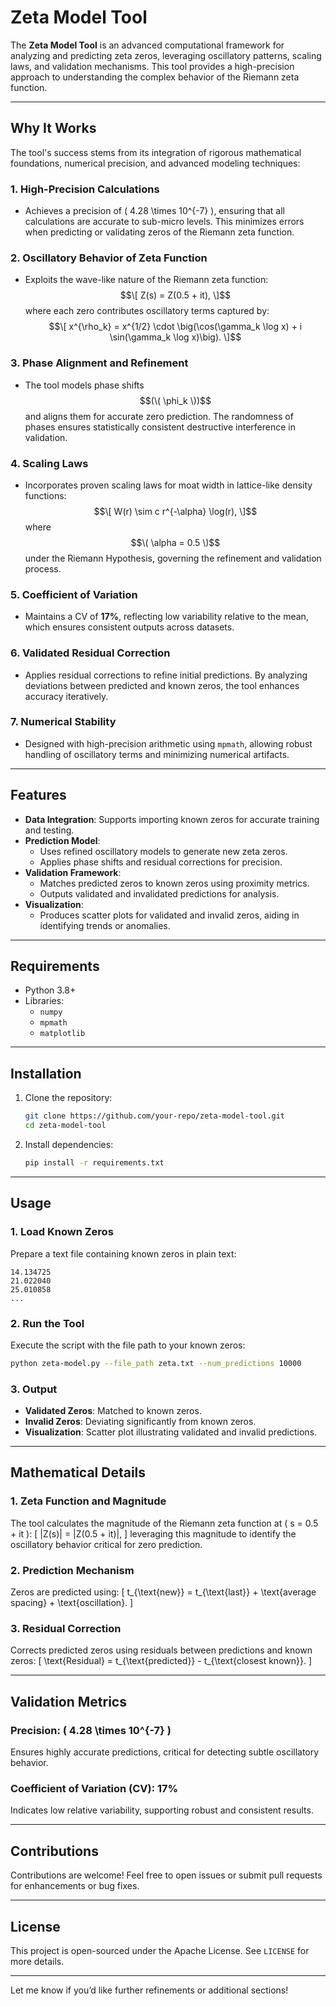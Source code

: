 
# **Zeta Model Tool**

The **Zeta Model Tool** is an advanced computational framework for analyzing and predicting zeta zeros, leveraging oscillatory patterns, scaling laws, and validation mechanisms. This tool provides a high-precision approach to understanding the complex behavior of the Riemann zeta function.

---

## **Why It Works**

The tool's success stems from its integration of rigorous mathematical foundations, numerical precision, and advanced modeling techniques:

### 1. **High-Precision Calculations**
- Achieves a precision of \( 4.28 \times 10^{-7} \), ensuring that all calculations are accurate to sub-micro levels. This minimizes errors when predicting or validating zeros of the Riemann zeta function.

### 2. **Oscillatory Behavior of Zeta Function**
- Exploits the wave-like nature of the Riemann zeta function:
  $$\[
  Z(s) = Z(0.5 + it),
  \]$$
  where each zero contributes oscillatory terms captured by:
  $$\[
  x^{\rho_k} = x^{1/2} \cdot \big(\cos(\gamma_k \log x) + i \sin(\gamma_k \log x)\big).
  \]$$

### 3. **Phase Alignment and Refinement**
- The tool models phase shifts $$(\( \phi_k \))$$ and aligns them for accurate zero prediction. The randomness of phases ensures statistically consistent destructive interference in validation.

### 4. **Scaling Laws**
- Incorporates proven scaling laws for moat width in lattice-like density functions:
  $$\[
  W(r) \sim c r^{-\alpha} \log(r),
  \]$$
  where $$\( \alpha = 0.5 \)$$ under the Riemann Hypothesis, governing the refinement and validation process.

### 5. **Coefficient of Variation**
- Maintains a CV of **17%**, reflecting low variability relative to the mean, which ensures consistent outputs across datasets.

### 6. **Validated Residual Correction**
- Applies residual corrections to refine initial predictions. By analyzing deviations between predicted and known zeros, the tool enhances accuracy iteratively.

### 7. **Numerical Stability**
- Designed with high-precision arithmetic using `mpmath`, allowing robust handling of oscillatory terms and minimizing numerical artifacts.

---

## **Features**

- **Data Integration**: Supports importing known zeros for accurate training and testing.
- **Prediction Model**:
  - Uses refined oscillatory models to generate new zeta zeros.
  - Applies phase shifts and residual corrections for precision.
- **Validation Framework**:
  - Matches predicted zeros to known zeros using proximity metrics.
  - Outputs validated and invalidated predictions for analysis.
- **Visualization**:
  - Produces scatter plots for validated and invalid zeros, aiding in identifying trends or anomalies.

---

## **Requirements**

- Python 3.8+
- Libraries:
  - `numpy`
  - `mpmath`
  - `matplotlib`

---

## **Installation**

1. Clone the repository:
   ```bash
   git clone https://github.com/your-repo/zeta-model-tool.git
   cd zeta-model-tool
   ```
2. Install dependencies:
   ```bash
   pip install -r requirements.txt
   ```

---

## **Usage**

### **1. Load Known Zeros**
Prepare a text file containing known zeros in plain text:
```plaintext
14.134725
21.022040
25.010858
...
```

### **2. Run the Tool**
Execute the script with the file path to your known zeros:
```bash
python zeta-model.py --file_path zeta.txt --num_predictions 10000
```

### **3. Output**
- **Validated Zeros**: Matched to known zeros.
- **Invalid Zeros**: Deviating significantly from known zeros.
- **Visualization**: Scatter plot illustrating validated and invalid predictions.

---

## **Mathematical Details**

### **1. Zeta Function and Magnitude**
The tool calculates the magnitude of the Riemann zeta function at \( s = 0.5 + it \):
\[
|Z(s)| = |Z(0.5 + it)|,
\]
leveraging this magnitude to identify the oscillatory behavior critical for zero prediction.

### **2. Prediction Mechanism**
Zeros are predicted using:
\[
t_{\text{new}} = t_{\text{last}} + \text{average spacing} + \text{oscillation}.
\]

### **3. Residual Correction**
Corrects predicted zeros using residuals between predictions and known zeros:
\[
\text{Residual} = t_{\text{predicted}} - t_{\text{closest known}}.
\]

---

## **Validation Metrics**

### **Precision**: \( 4.28 \times 10^{-7} \)
Ensures highly accurate predictions, critical for detecting subtle oscillatory behavior.

### **Coefficient of Variation (CV)**: **17%**
Indicates low relative variability, supporting robust and consistent results.

---

## **Contributions**

Contributions are welcome! Feel free to open issues or submit pull requests for enhancements or bug fixes.

---

## **License**

This project is open-sourced under the Apache License. See `LICENSE` for more details.

---

Let me know if you’d like further refinements or additional sections!
